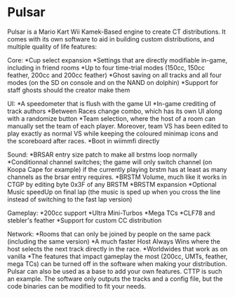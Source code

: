 # Pulsar

Pulsar is a Mario Kart Wii Kamek-Based engine to create CT distributions. It comes with its own software to aid in building custom distributions, and multiple quality of life features:

Core:
*Cup select expansion
*Settings that are directly modifiable in-game, including in friend rooms
*Up to four time-trial modes (150cc, 150cc feather, 200cc and 200cc feather)
*Ghost saving on all tracks and all four modes (on the SD on console and on the NAND on dolphin)
*Support for staff ghosts should the creator make them

UI:
*A speedometer that is flush with the game UI
*In-game crediting of track authors
*Between Races change combo, which has its own UI along with a randomize button
*Team selection, where the host of a room can manually set the team of each player. Moreover, team VS has been edited to play exactly as normal VS while keeping the coloured minimap icons and the scoreboard after races.
*Boot in wiimmfi directly

Sound:
*BRSAR entry size patch to make all brstms loop normally
*Conditionnal channel switches; the game will only switch channel (on Koopa Cape for example) if the currently playing brstm has at least as many channels as the brsar entry requires.
*BRSTM Volume, much like it works in CTGP by editing byte 0x3F of any BRSTM
*BRSTM expansion
*Optional Music speedUp on final lap (the music is sped up when you cross the line instead of switching to the fast lap version)

Gameplay:
*200cc support
*Ultra Mini-Turbos
*Mega TCs
*CLF78 and stebler's feather
*Support for custom CC distribution

Network:
*Rooms that can only be joined by people on the same pack (including the same version)
*A much faster Host Always Wins where the host selects the next track directly in the race.
*Worldwides that work as on vanilla
*The features that impact gameplay the most (200cc, UMTs, feather, mega TCs) can be turned off in the software when making your distribution. Pulsar can also be used as a base to add your own features. CTTP is such an example. The software only outputs the tracks and a config file, but the code binaries can be modified to fit your needs.

